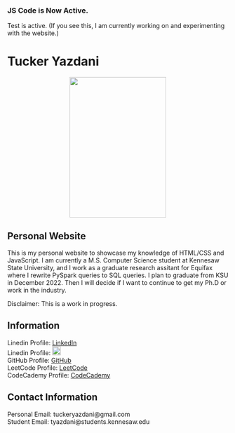 <style>
  .topnav {
  overflow: hidden;
  background-color: #333;
}

.topnav a {
  float: left;
  color: #f2f2f2;
  text-align: center;
  padding: 14px 16px;
  text-decoration: none;
  font-size: 17px;
}

.topnav a:hover {
  background-color: #FFD700;
  color: black;
}

.topnav a.active {
  background-color: #FFD700;
  color: white;
}
</style>
<!--
<link href="main.css" rel="stylesheet">
<div class="topnav">
  <a class="active" href="https://tuckeryazdani.github.io/MyWebsite/">Home</a>
  <a href="about.html">About</a>
  <a href="projects.html">Projects</a>
  <a href="thesis.html">Thesis</a>
</div>
-->
<h3> JS Code is Now Active. </h3>
<script src="navbar.js"></script>

<p> Test is active. (If you see this, I am currently working on and experimenting with the website.) </p>
<head>
<title> Tucker Yazdani </title>
  <h1> Tucker Yazdani </h1>
</head>
<center><a href="https://user-images.githubusercontent.com/84822334/148321401-8be1b2c1-fa1b-4cbb-881f-ef801837c9c7.jpg" target="_blank" ><img src="https://user-images.githubusercontent.com/84822334/148321401-8be1b2c1-fa1b-4cbb-881f-ef801837c9c7.jpg" width="220" height="320"/></a></center>
<body>
  <h2> Personal Website </h2>
  <p> This is my personal website to showcase my knowledge of HTML/CSS and JavaScript. I am currently a M.S. Computer Science student at Kennesaw State University, and I work as a graduate research assitant for Equifax where I rewrite PySpark queries to SQL queries. I plan to graduate from KSU in December 2022. Then I will decide if I want to continue to get my Ph.D or work in the industry. </p>
  <p> Disclaimer: This is a work in progress. </p>
  <h2> Information </h2>
  <p>
  Linedin Profile:    <a href="https://www.linkedin.com/in/tuckeryazdani/">LinkedIn</a><br>
  Linedin Profile:    <a href="https://www.linkedin.com/in/tuckeryazdani/"><img src="https://user-images.githubusercontent.com/84822334/148589136-9acd742f-e004-4d54-b1b4-181f8bc7dc98.png" width="20" height="20"></a><br>
  GitHub Profile:     <a href="https://github.com/tuckeryazdani">GitHub</a><br>
  LeetCode Profile:   <a href="https://leetcode.com/tuckeryazdani/">LeetCode</a><br>
  CodeCademy Profile: <a href="https://www.codecademy.com/profiles/tuckerY0098840537">CodeCademy</a><br>
  </p>
  <h2> Contact Information </h2>
  <p>
  Personal Email: tuckeryazdani@gmail.com<br>
  Student Email: tyazdani@students.kennesaw.edu<br>
  </p>
</body>
</html>
